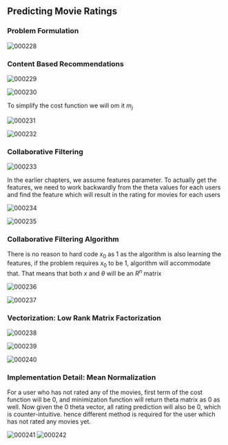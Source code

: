 ## Predicting Movie Ratings

### Problem Formulation

 ![000228](images/2020-11-12-000228.jpg)

### Content Based Recommendations

![000229](images/2020-11-12-000229.jpg)

![000230](images/2020-11-12-000230.jpg)

To simplify the cost function we will om it $m_j$

![000231](images/2020-11-12-000231.jpg)

![000232](images/2020-11-12-000232.jpg)

### Collaborative Filtering

![000233](images/2020-11-12-000233.jpg)

In the earlier chapters, we assume features parameter. To actually get the features, we need to work backwardly from the theta values for each users and find the feature which will result in the rating for movies for each users

![000234](images/2020-11-12-000234.jpg)

![000235](images/2020-11-12-000235.jpg)

### Collaborative Filtering Algorithm

There is no reason to hard code $x_0$ as 1 as the algorithm is also learning the features, if the problem requires $x_0$ to be 1, algorithm will accommodate that. That means that both $x$ and $\theta$ will be an $R^n$ matrix

![000236](images/2020-11-12-000236.jpg)

![000237](images/2020-11-12-000237.jpg)

### Vectorization: Low Rank Matrix Factorization

![000238](images/2020-11-14-000238.jpg)

![000239](images/2020-11-14-000239.jpg)

![000240](images/2020-11-14-000240.jpg)

### Implementation Detail: Mean Normalization

For a user who has not rated any of the movies, first term of the cost function will be 0, and minimization function will return theta matrix as 0 as well. Now given the 0 theta vector, all rating prediction will also be 0, which is counter-intuitive. hence different method is required for the user which has not rated any movies yet.

![000241](images/2020-11-14-000241.jpg)
![000242](images/2020-11-14-000242.jpg)

